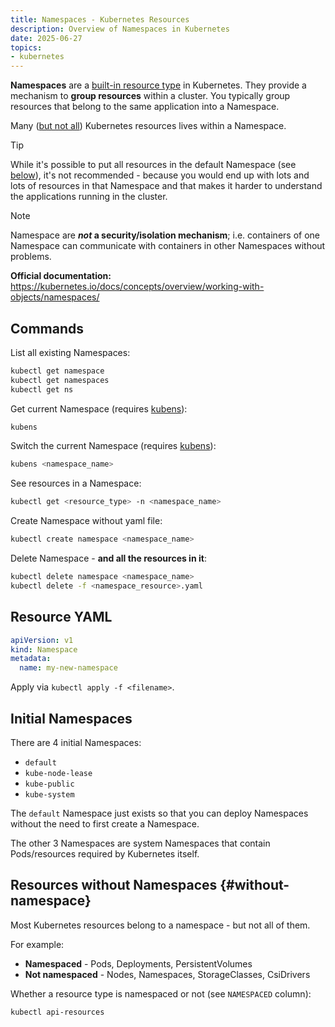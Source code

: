 ```yaml
---
title: Namespaces - Kubernetes Resources
description: Overview of Namespaces in Kubernetes
date: 2025-06-27
topics:
- kubernetes
---
```


**Namespaces** are a [built-in resource type](overview.md) in Kubernetes. They provide a mechanism to **group resources** within a cluster. You typically group resources that belong to the same application into a Namespace.

Many ([but not all](#without-namespace)) Kubernetes resources lives within a Namespace.

> [!TIP]
> While it's possible to put all resources in the default Namespace (see [below](#initial-namespaces)), it's not recommended - because you would end up with lots and lots of resources in that Namespace and that makes it harder to understand the applications running in the cluster.

> [!NOTE]
> Namespace are ***not* a security/isolation mechanism**; i.e. containers of one Namespace can communicate with containers in other Namespaces without problems.

**Official documentation:** <https://kubernetes.io/docs/concepts/overview/working-with-objects/namespaces/>

## Commands

List all existing Namespaces:

```sh
kubectl get namespace
kubectl get namespaces
kubectl get ns
```

Get current Namespace (requires [kubens](https://github.com/ahmetb/kubectx)):

```sh
kubens
```

Switch the current Namespace (requires [kubens](https://github.com/ahmetb/kubectx)):

```sh
kubens <namespace_name>
```

See resources in a Namespace:

```sh
kubectl get <resource_type> -n <namespace_name>
```

Create Namespace without yaml file:

```sh
kubectl create namespace <namespace_name>
```

Delete Namespace - **and all the resources in it**:

```sh
kubectl delete namespace <namespace_name>
kubectl delete -f <namespace_resource>.yaml
```

## Resource YAML

```yaml
apiVersion: v1
kind: Namespace
metadata:
  name: my-new-namespace
```

Apply via `kubectl apply -f <filename>`.

## Initial Namespaces

There are 4 initial Namespaces:

* `default`
* `kube-node-lease`
* `kube-public`
* `kube-system`

The `default` Namespace just exists so that you can deploy Namespaces without the need to first create a Namespace.

The other 3 Namespaces are system Namespaces that contain Pods/resources required by Kubernetes itself.

## Resources without Namespaces {#without-namespace}

Most Kubernetes resources belong to a namespace - but not all of them.

For example:

* **Namespaced** - Pods, Deployments, PersistentVolumes
* **Not namespaced** - Nodes, Namespaces, StorageClasses, CsiDrivers

Whether a resource type is namespaced or not (see `NAMESPACED` column):

```sh
kubectl api-resources
```
